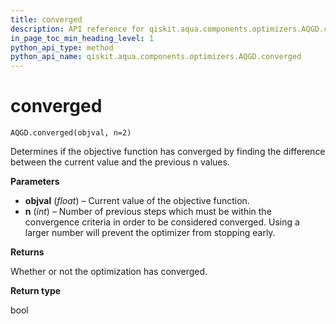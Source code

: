 ```yaml
---
title: converged
description: API reference for qiskit.aqua.components.optimizers.AQGD.converged
in_page_toc_min_heading_level: 1
python_api_type: method
python_api_name: qiskit.aqua.components.optimizers.AQGD.converged
---
```


# converged

<span id="qiskit.aqua.components.optimizers.AQGD.converged" />

`AQGD.converged(objval, n=2)`

Determines if the objective function has converged by finding the difference between the current value and the previous n values.

**Parameters**

*   **objval** (*float*) – Current value of the objective function.
*   **n** (*int*) – Number of previous steps which must be within the convergence criteria in order to be considered converged. Using a larger number will prevent the optimizer from stopping early.

**Returns**

Whether or not the optimization has converged.

**Return type**

bool

